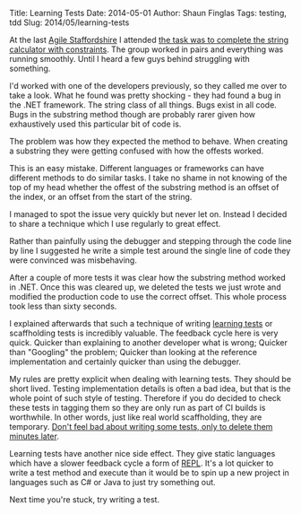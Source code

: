Title: Learning Tests
Date: 2014-05-01
Author: Shaun Finglas
Tags: testing, tdd
Slug: 2014/05/learning-tests

At the last [Agile Staffordshire](http://www.agilestaffordshire.org/) I
attended [the task was to complete the string calculator with
constraints](http://www.agilestaffordshire.org/agile/january-2014-kata-with-constraints/).
The group worked in pairs and everything was running smoothly. Until I
heard a few guys behind struggling with something.

I'd worked with one of the developers previously, so they called me over
to take a look. What he found was pretty shocking - they had found a bug
in the .NET framework. The string class of all things. Bugs exist in all
code. Bugs in the substring method though are probably rarer given how
exhaustively used this particular bit of code is.

The problem was how they expected the method to behave. When creating a
substring they were getting confused with how the offests worked.

This is an easy mistake. Different languages or frameworks can have
different methods to do similar tasks. I take no shame in not knowing of
the top of my head whether the offest of the substring method is an
offset of the index, or an offset from the start of the string.

I managed to spot the issue very quickly but never let on. Instead I
decided to share a technique which I use regularly to great effect.

Rather than painfully using the debugger and stepping through the code
line by line I suggested he write a simple test around the single line
of code they were convinced was misbehaving.

After a couple of more tests it was clear how the substring method
worked in .NET. Once this was cleared up, we deleted the tests we just
wrote and modified the production code to use the correct offset. This
whole process took less than sixty seconds.

I explained afterwards that such a technique of writing [learning
tests](http://blog.thecodewhisperer.com/2011/12/14/when-to-write-learning-tests/)
or scaffholding tests is incredibly valuable. The feedback cycle here is
very quick. Quicker than explaining to another developer what is wrong;
Quicker than "Googling" the problem; Quicker than looking at the
reference implementation and certainly quicker than using the debugger.

My rules are pretty explicit when dealing with learning tests. They
should be short lived. Testing implementation details is often a bad
idea, but that is the whole point of such style of testing. Therefore if
you do decided to check these tests in tagging them so they are only run
as part of CI builds is worthwhile. In other words, just like real world
scaffholding, they are temporary. [Don't feel bad about writing some
tests, only to delete them minutes
later](http://blog.shaunfinglas.co.uk/2012/01/write-unit-tests-start-deleting-them.html).

Learning tests have another nice side effect. They give static languages
which have a slower feedback cycle a form of
[REPL](http://en.wikipedia.org/wiki/Read%E2%80%93eval%E2%80%93print_loop).
It's a lot quicker to write a test method and execute than it would be
to spin up a new project in languages such as C\# or Java to just try
something out.

Next time you're stuck, try writing a test.